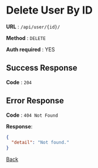 # Delete User By ID

**URL** : `/api/user/{id}/`

**Method** : `DELETE`

**Auth required** : YES

## Success Response

**Code** : `204`

## Error Response

**Code** : `404 Not Found`

**Response**:

```json
{
  "detail": "Not found."
}
```

[Back](../README.md)
